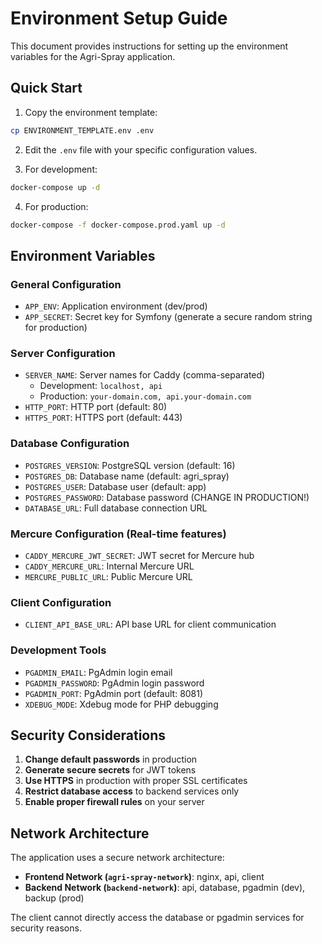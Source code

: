 # Environment Setup Guide

This document provides instructions for setting up the environment variables for the Agri-Spray application.

## Quick Start

1. Copy the environment template:
```bash
cp ENVIRONMENT_TEMPLATE.env .env
```

2. Edit the `.env` file with your specific configuration values.

3. For development:
```bash
docker-compose up -d
```

4. For production:
```bash
docker-compose -f docker-compose.prod.yaml up -d
```

## Environment Variables

### General Configuration
- `APP_ENV`: Application environment (dev/prod)
- `APP_SECRET`: Secret key for Symfony (generate a secure random string for production)

### Server Configuration
- `SERVER_NAME`: Server names for Caddy (comma-separated)
  - Development: `localhost, api`
  - Production: `your-domain.com, api.your-domain.com`
- `HTTP_PORT`: HTTP port (default: 80)
- `HTTPS_PORT`: HTTPS port (default: 443)

### Database Configuration
- `POSTGRES_VERSION`: PostgreSQL version (default: 16)
- `POSTGRES_DB`: Database name (default: agri_spray)
- `POSTGRES_USER`: Database user (default: app)
- `POSTGRES_PASSWORD`: Database password (CHANGE IN PRODUCTION!)
- `DATABASE_URL`: Full database connection URL

### Mercure Configuration (Real-time features)
- `CADDY_MERCURE_JWT_SECRET`: JWT secret for Mercure hub
- `CADDY_MERCURE_URL`: Internal Mercure URL
- `MERCURE_PUBLIC_URL`: Public Mercure URL

### Client Configuration
- `CLIENT_API_BASE_URL`: API base URL for client communication

### Development Tools
- `PGADMIN_EMAIL`: PgAdmin login email
- `PGADMIN_PASSWORD`: PgAdmin login password
- `PGADMIN_PORT`: PgAdmin port (default: 8081)
- `XDEBUG_MODE`: Xdebug mode for PHP debugging

## Security Considerations

1. **Change default passwords** in production
2. **Generate secure secrets** for JWT tokens
3. **Use HTTPS** in production with proper SSL certificates
4. **Restrict database access** to backend services only
5. **Enable proper firewall rules** on your server

## Network Architecture

The application uses a secure network architecture:

- **Frontend Network (`agri-spray-network`)**: nginx, api, client
- **Backend Network (`backend-network`)**: api, database, pgadmin (dev), backup (prod)

The client cannot directly access the database or pgadmin services for security reasons.
